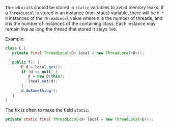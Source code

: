 `ThreadLocal`s should be stored in `static` variables to avoid memory leaks. If
a `ThreadLocal` is stored in an instance (non-static) variable, there will be
<code>M \* N</code> instances of the `ThreadLocal` value where `M` is the number
of threads, and `N` is the number of instances of the containing class. Each
instance may remain live as long the thread that stored it stays live.

Example:

```java
class C {
   private final ThreadLocal<D> local = new ThreadLocal<D>();

   public f() {
       D d = local.get();
       if (d == null) {
          d = new D(this);
          local.set(d);
       }
       d.doSomething();
   }
}
```

The fix is often to make the field `static`:

```java
private static final ThreadLocal<D> local = new ThreadLocal<D>();
```
